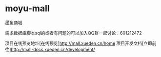 # moyu-mall
墨鱼商城

需求数据库脚本sql的或者有问题的可以加入QQ群一起讨论：601212472

项目在线预览地址[在线预览]http://mall.xueden.cn/home
项目开发文档[立即前往]http://mall-docs.xueden.cn/development/